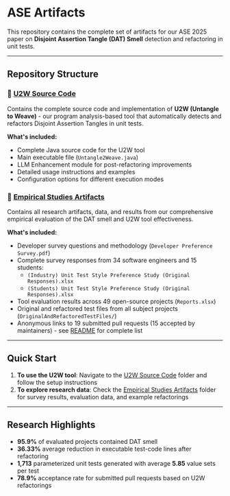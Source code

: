 # ASE Artifacts

This repository contains the complete set of artifacts for our ASE 2025 paper on **Disjoint Assertion Tangle (DAT) Smell** detection and refactoring in unit tests.

---

## Repository Structure

### 📁 [U2W Source Code](https://anonymous.4open.science/r/ASE_Arteafacts-75C5/U2W%20Source%20Code/README.md)
Contains the complete source code and implementation of **U2W (Untangle to Weave)** - our program analysis-based tool that automatically detects and refactors Disjoint Assertion Tangles in unit tests.

**What's included:**
- Complete Java source code for the U2W tool
- Main executable file (`Untangle2Weave.java`)
- LLM Enhancement module for post-refactoring improvements
- Detailed usage instructions and examples
- Configuration options for different execution modes

### 📁 [Empirical Studies Artifacts](https://anonymous.4open.science/r/ASE_Arteafacts-75C5/Empirical%20Studies%20Artifacts/README.md)
Contains all research artifacts, data, and results from our comprehensive empirical evaluation of the DAT smell and U2W tool effectiveness.

**What's included:**
- Developer survey questions and methodology (`Developer Preference Survey.pdf`)
- Complete survey responses from 34 software engineers and 15 students:
    - `(Industry) Unit Test Style Preference Study (Original Responses).xlsx`
    - `(Students) Unit Test Style Preference Study (Original Responses).xlsx`
- Tool evaluation results across 49 open-source projects (`Reports.xlsx`)
- Original and refactored test files from all subject projects (`OriginalAndRefactoredTestFiles/`)
- Anonymous links to 19 submitted pull requests (15 accepted by maintainers) - see [README](https://anonymous.4open.science/r/ASE_Arteafacts-75C5/Empirical%20Studies%20Artifacts/README.md) for complete list

---

## Quick Start

1. **To use the U2W tool**: Navigate to the [U2W Source Code](https://anonymous.4open.science/r/ASE_Arteafacts-75C5/U2W%20Source%20Code/README.md) folder and follow the setup instructions
2. **To explore research data**: Check the [Empirical Studies Artifacts](https://anonymous.4open.science/r/ASE_Arteafacts-75C5/Empirical%20Studies%20Artifacts/README.md) folder for survey results, evaluation data, and example refactorings

---

## Research Highlights

- **95.9%** of evaluated projects contained DAT smell
- **36.33%** average reduction in executable test-code lines after refactoring
- **1,713** parameterized unit tests generated with average **5.85** value sets per test
- **78.9%** acceptance rate for submitted pull requests based on U2W refactorings